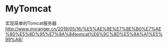 # MyTomcat

实现简单的Tomcat服务器
http://www.mxranger.cn/2019/05/16/%E5%AE%9E%E7%8E%B0%E7%AE%80%E5%8D%95%E7%9A%84tomcat%E6%9C%8D%E5%8A%A1%E5%99%A8/
